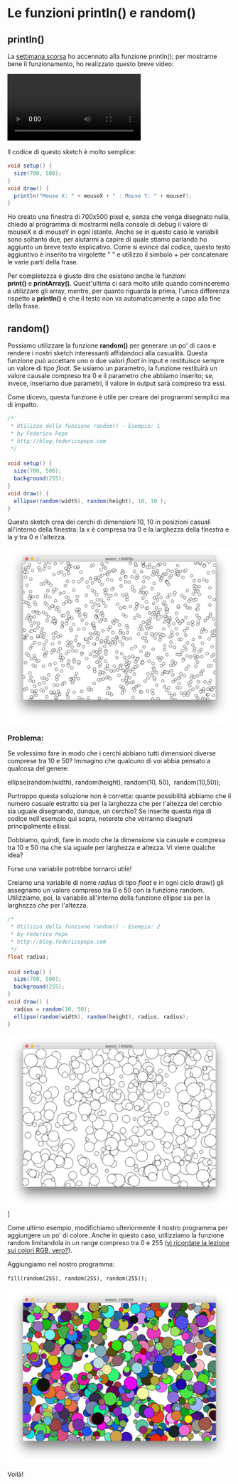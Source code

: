 # Le funzioni println() e random()

## println()

La [settimana scorsa](https://blog.federicopepe.com/2015/09/variabili-in-processing-ii-operazioni-matematiche/) ho accennato alla funzione println(); per mostrarne bene il funzionamento, ho realizzato questo breve video:

![type:video](/assets/video/Processing_println.mp4)

Il codice di questo sketch è molto semplice:

```java
void setup() {
  size(700, 500);
}
void draw() {
  println("Mouse X: " + mouseX + " : Mouse Y: " + mouseY);
}
```

Ho creato una finestra di 700x500 pixel e, senza che venga disegnato nulla, chiedo al programma di mostrarmi nella console di debug il valore di mouseX e di mouseY in ogni istante. Anche se in questo caso le variabili sono soltanto due, per aiutarmi a capire di quale stiamo parlando ho aggiunto un breve testo esplicativo. Come si evince dal codice, questo testo aggiuntivo è inserito tra virgolette " " e utilizzo il simbolo + per concatenare le varie parti della frase.

Per completezza è giusto dire che esistono anche le funzioni **print()** e **printArray().** Quest'ultima ci sarà molto utile quando cominceremo a utilizzare gli array, mentre, per quanto riguarda la prima, l'unica differenza rispetto a **println()** è che il testo non va automaticamente a capo alla fine della frase.

## random()

Possiamo utilizzare la funzione **random()** per generare un po' di caos e rendere i nostri sketch interessanti affidandoci alla casualità. Questa funzione può accettare uno o due valori _float_ in input e restituisce sempre un valore di tipo _float_. Se usiamo un parametro, la funzione restituirà un valore causale compreso tra 0 e il parametro che abbiamo inserito; se, invece, inseriamo due parametri, il valore in output sarà compreso tra essi.

Come dicevo, questa funzione è utile per creare dei programmi semplici ma di impatto.

```java
/*
 * Utilizzo della funzione random() - Esempio: 1
 * by Federico Pepe
 * http://blog.federicopepe.com
 */

void setup() {
  size(700, 500);
  background(255);
}
void draw() {
  ellipse(random(width), random(height), 10, 10 );
}
```

Questo sketch crea dei cerchi di dimensioni 10, 10 in posizioni casuali all'interno della finestra: la x è compresa tra 0 e la larghezza della finestra e la y tra 0 e l'altezza.

![random - esempio 1](/assets/images/processing_random_esempio_1-1024x800.png)

### Problema:

Se volessimo fare in modo che i cerchi abbiano tutti dimensioni diverse comprese tra 10 e 50? Immagino che qualcuno di voi abbia pensato a qualcosa del genere:

ellipse(random(width), random(height), random(10, 50),  random(10,50));

Purtroppo questa soluzione non è corretta: quante possibilità abbiamo che il numero casuale estratto sia per la larghezza che per l'altezza del cerchio sia uguale disegnando, dunque, un cerchio? Se inserite questa riga di codice nell'esempio qui sopra, noterete che verranno disegnati principalmente ellissi.

Dobbiamo, quindi, fare in modo che la dimensione sia casuale e compresa tra 10 e 50 ma che sia uguale per larghezza e altezza. Vi viene qualche idea?

Forse una variabile potrebbe tornarci utile!

Creiamo una variabile di nome _radius_ di tipo _float_ e in ogni ciclo draw() gli assegnamo un valore compreso tra 0 e 50 con la funzione random. Utilizziamo, poi, la variabile all'interno della funzione ellipse sia per la larghezza che per l'altezza.

```java
/*
 * Utilizzo della funzione random() - Esempio: 2
 * by Federico Pepe
 * http://blog.federicopepe.com
 */
float radius;

void setup() {
  size(700, 500);
  background(255);
}
void draw() {
  radius = random(10, 50);
  ellipse(random(width), random(height), radius, radius);
}
```

![Random esempio 2](/assets/images/processing_random_esempio_2-1024x800.png)]

Come ultimo esempio, modifichiamo ulteriormente il nostro programma per aggiungere un po' di colore. Anche in questo caso, utilizziamo la funzione random limitandola in un range compreso tra 0 e 255 ([vi ricordate la lezione sui colori RGB, vero?](/primi-passi/colori-rgb)).

Aggiungiamo nel nostro programma:

`fill(random(255), random(255), random(255));`

![Processing random - esempio 3](/assets/images/processing_random_esempio_3-1024x800.png)

Voilà!
